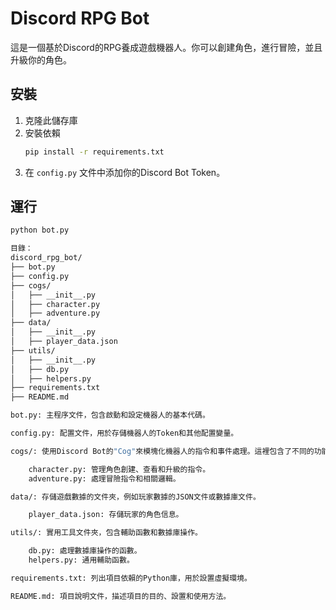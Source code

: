 # Discord RPG Bot

這是一個基於Discord的RPG養成遊戲機器人。你可以創建角色，進行冒險，並且升級你的角色。

## 安裝

1. 克隆此儲存庫
2. 安裝依賴
    ```bash
    pip install -r requirements.txt
    ```
3. 在 `config.py` 文件中添加你的Discord Bot Token。

## 運行

```bash
python bot.py

目錄：
discord_rpg_bot/
├── bot.py
├── config.py
├── cogs/
│   ├── __init__.py
│   ├── character.py
│   ├── adventure.py
├── data/
│   ├── __init__.py
│   ├── player_data.json
├── utils/
│   ├── __init__.py
│   ├── db.py
│   ├── helpers.py
├── requirements.txt
├── README.md

bot.py: 主程序文件，包含啟動和設定機器人的基本代碼。

config.py: 配置文件，用於存儲機器人的Token和其他配置變量。

cogs/: 使用Discord Bot的"Cog"來模塊化機器人的指令和事件處理。這裡包含了不同的功能模塊，例如角色管理和冒險活動。

    character.py: 管理角色創建、查看和升級的指令。
    adventure.py: 處理冒險指令和相關邏輯。

data/: 存儲遊戲數據的文件夾，例如玩家數據的JSON文件或數據庫文件。

    player_data.json: 存儲玩家的角色信息。

utils/: 實用工具文件夾，包含輔助函數和數據庫操作。

    db.py: 處理數據庫操作的函數。
    helpers.py: 通用輔助函數。

requirements.txt: 列出項目依賴的Python庫，用於設置虛擬環境。

README.md: 項目說明文件，描述項目的目的、設置和使用方法。
